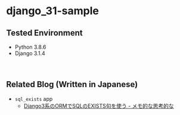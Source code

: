 # django_31-sample

## Tested Environment

- Python 3.8.6
- Django 3.1.4

　  

## Related Blog (Written in Japanese)

- `sql_exists` app
  - [Django3系のORMでSQLのEXISTS句を使う - メモ的な思考的な](https://thinkami.hatenablog.com/entry/2020/12/03/221702)
